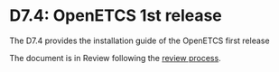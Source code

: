 # D7.4: OpenETCS 1st release

The D7.4 provides the installation guide of the OpenETCS first release

The document is in Review following the [review process](https://github.com/openETCS/governance/blob/master/Review%20Process/OpenETCS_ReviewProcess_0.2.1.pdf?raw=true).